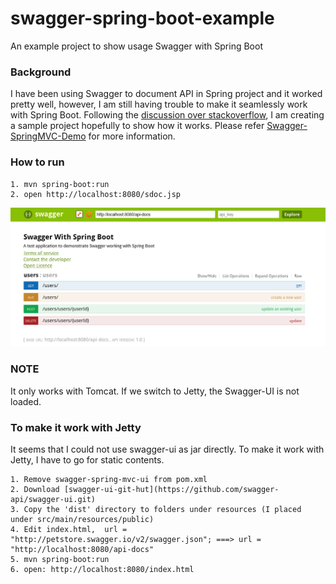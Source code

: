 # swagger-spring-boot-example
An example project to show usage Swagger with Spring Boot

### Background
I have been using Swagger to document API in Spring project and it worked pretty well, however, I am still having trouble to make it seamlessly work with Spring Boot. Following the [discussion over stackoverflow](http://stackoverflow.com/questions/27861872/unable-to-get-swagger-ui-working-with-spring-boot), I am creating a sample project hopefully to show how it works. Please refer  [Swagger-SpringMVC-Demo](https://github.com/adrianbk/swagger-springmvc-demo) for more information.


### How to run
```
1. mvn spring-boot:run
2. open http://localhost:8080/sdoc.jsp

```

![User Document](src/images/swagger-ui.png?raw=true "Swagger")

### NOTE
It only works with Tomcat. If we switch to Jetty, the Swagger-UI is not loaded.

### To make it work with Jetty
It seems that I could not use swagger-ui as jar directly. To make it work with Jetty, I have to go for static contents.

```
1. Remove swagger-spring-mvc-ui from pom.xml
2. Download [swagger-ui-git-hut](https://github.com/swagger-api/swagger-ui.git)
3. Copy the 'dist' directory to folders under resources (I placed under src/main/resources/public)
4. Edit index.html,  url = "http://petstore.swagger.io/v2/swagger.json"; ===> url = "http://localhost:8080/api-docs"
5. mvn spring-boot:run
6. open: http://localhost:8080/index.html
```

